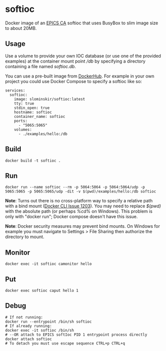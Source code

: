 # softioc
Docker image of an [EPICS CA](https://epics-controls.org/) softioc that uses BusyBox to slim image size to about 20MB.

## Usage
Use a volume to provide your own IOC database (or use one of the provided examples) at the container mount point */db* by specifying a directory containing a file named _softioc.db_.  

You can use a pre-built image from [DockerHub](https://hub.docker.com/r/slominskir/softioc).  For example in your own project you could use Docker Compose to specify a softioc like so:
```
services:
  softioc:
    image: slominskir/softioc:latest
    tty: true
    stdin_open: true
    hostname: softioc
    container_name: softioc
    ports:
      - "5065:5065"
    volumes:
      - ./examples/hello:/db
```


## Build
````
docker build -t softioc .
````

## Run 
```
docker run --name softioc --rm -p 5064:5064 -p 5064:5064/udp -p 5065:5065 -p 5065:5065/udp -dit -v $(pwd)/examples/hello:/db softioc
```
**Note**: Turns out there is no cross-platform way to specify a relative path with a bind mount ([Docker CLI Issue 1203](https://github.com/docker/cli/issues/1203)).  You may need to replace _$(pwd)_ with the absolute path (or perhaps _%cd%_ on Windows).  This problem is only with "docker run"; Docker compose doesn't have this issue.

**Note**: Docker security measures may prevent bind mounts.  On Windows for example you must navigate to Settings > File Sharing then authorize the directory to mount.
## Monitor
```
docker exec -it softioc camonitor hello
```
## Put
```
docker exec softioc caput hello 1
```
## Debug
```
# If not running:
docker run --entrypoint /bin/sh softioc
# If already running:
docker exec -it softioc /bin/sh
# --OR attach to EPICS softIoc PID 1 entrypoint process directly
docker attach softioc
# To detach you must use escape sequence CTRL+p CTRL+q
```
